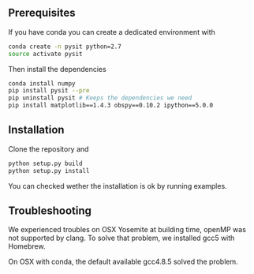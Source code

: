 Prerequisites
-------------
If you have conda you can create a dedicated environment with
``` sh
conda create -n pysit python=2.7
source activate pysit
```

Then install the dependencies
``` sh
conda install numpy
pip install pysit --pre
pip uninstall pysit # Keeps the dependencies we need
pip install matplotlib==1.4.3 obspy==0.10.2 ipython==5.0.0
```


Installation
------------

Clone the repository and
``` sh
python setup.py build
python setup.py install
```

You can checked wether the installation is ok by running examples.

Troubleshooting
---------------
 We experienced troubles on OSX Yosemite at building time, openMP was not supported by clang. To solve that problem, we installed gcc5 with Homebrew.
 
 On OSX with conda, the default available gcc4.8.5 solved the problem.
